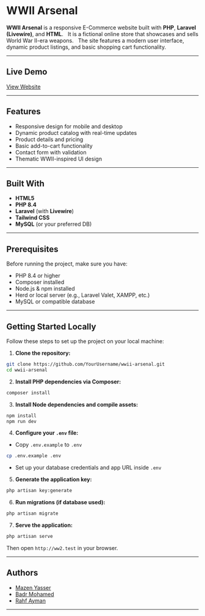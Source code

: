 # WWII Arsenal 

**WWII Arsenal** is a responsive E-Commerce website built with **PHP**, **Laravel (Livewire)**, and **HTML**.  
It is a fictional online store that showcases and sells World War II-era weapons.  
The site features a modern user interface, dynamic product listings, and basic shopping cart functionality.

---
##  Live Demo
[ View Website](https://ww2.up.railway.app/)

---
##  Features

- Responsive design for mobile and desktop
- Dynamic product catalog with real-time updates
- Product details and pricing
- Basic add-to-cart functionality
- Contact form with validation
- Thematic WWII-inspired UI design

---
##  Built With
- **HTML5**
- **PHP 8.4**
- **Laravel** (with **Livewire**)
- **Tailwind CSS**
- **MySQL** (or your preferred DB)
---
##  Prerequisites
Before running the project, make sure you have:
- PHP 8.4 or higher
- Composer installed
- Node.js & npm installed
- Herd or local server (e.g., Laravel Valet, XAMPP, etc.)
- MySQL or compatible database
---
##  Getting Started Locally
Follow these steps to set up the project on your local machine:
1. **Clone the repository:**
```bash
git clone https://github.com/YourUsername/wwii-arsenal.git
cd wwii-arsenal
```
2. **Install PHP dependencies via Composer:**
```bash
composer install
```
3. **Install Node dependencies and compile assets:**
```bash
npm install
npm run dev
```
4. **Configure your `.env` file:**
- Copy `.env.example` to `.env`

```bash
cp .env.example .env
```
- Set up your database credentials and app URL inside `.env`
5. **Generate the application key:**
```bash
php artisan key:generate
```
6. **Run migrations (if database used):**
```bash
php artisan migrate
```
7. **Serve the application:**
```bash
php artisan serve
```
Then open `http://ww2.test` in your browser.

---
##  Authors

- [Mazen Yasser](https://github.com/Mazen-Yasser-10)
- [Badr Mohamed](https://github.com/TrueBadr)
- [Rahf Ayman](https://github.com/Rahf-Ayman)
- - - - - - - - -  -
